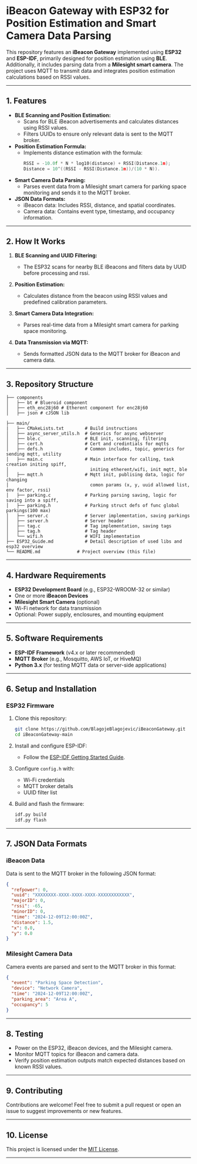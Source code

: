 # iBeacon Gateway with ESP32 for Position Estimation and Smart Camera Data Parsing

This repository features an **iBeacon Gateway** implemented using **ESP32** and **ESP-IDF**, primarily designed for position estimation using **BLE**. Additionally, it includes parsing data from a **Milesight smart camera**. The project uses MQTT to transmit data and integrates position estimation calculations based on RSSI values.

---

## 1. **Features**

- **BLE Scanning and Position Estimation:**
  - Scans for BLE iBeacon advertisements and calculates distances using RSSI values.
  - Filters UUIDs to ensure only relevant data is sent to the MQTT broker.
- **Position Estimation Formula:**
  - Implements distance estimation with the formula:  
    ```c
    RSSI = -10.0f * N * log10(distance) + RSSI(Distance.1m);
    Distance = 10^((RSSI - RSSI(Distance.1m))/(10 * N)).
    ```
- **Smart Camera Data Parsing:**
  - Parses event data from a Milesight smart camera for parking space monitoring and sends it to the MQTT broker.
- **JSON Data Formats:**
  - iBeacon data: Includes RSSI, distance, and spatial coordinates.
  - Camera data: Contains event type, timestamp, and occupancy information.

---

## 2. **How It Works**

1. **BLE Scanning and UUID Filtering:**
   - The ESP32 scans for nearby BLE iBeacons and filters data by UUID before processing and rssi.
   
2. **Position Estimation:**
   - Calculates distance from the beacon using RSSI values and predefined calibration parameters.


3. **Smart Camera Data Integration:**
   - Parses real-time data from a Milesight smart camera for parking space monitoring.

4. **Data Transmission via MQTT:**
   - Sends formatted JSON data to the MQTT broker for iBeacon and camera data.

---

## 3. **Repository Structure**

```
├── components
│   ├── bt # Blueroid component
│   ├── eth_enc28j60 # Etherent component for enc28j60 
│   ├── json # cJSON lib

├── main/
|   ├── CMakeLists.txt        # Build instructions 
│   ├── async_server_utils.h  # Generics for async webserver
│   ├── ble.c                 # BLE init, scanning, filtering
│   ├── cert.h                # Cert and credintials for mqtts
│   ├── defs.h                # Common includes, topic, generics for sending mqtt, utility  
│   ├── main.c                # Main interface for calling, task creation initing spiff,
│                               initing etherent/wifi, init mqtt, ble
│   ├── mqtt.h                # Mqtt init, publising data, logic for changing
│                               comon params (x, y, uuid allowed list, env factor, rssi)
│   ├── parking.c             # Parking parsing saving, logic for saving into a spiff,
│   ├── parking.h             # Parking struct defs of func global parkings(100 max)
│   ├── server.c              # Server implementation, saving parkings
│   ├── server.h              # Server header
│   ├── tag.c                 # Tag implementation, saving tags
│   ├── tag.h                 # Tag header
│   └── wifi.h                # WIFI implementation
├── ESP32_Guide.md            # Detail description of used libs and esp32 overview 
└── README.md              # Project overview (this file)
```

---

## 4. **Hardware Requirements**

- **ESP32 Development Board** (e.g., ESP32-WROOM-32 or similar)
- One or more **iBeacon Devices**
- **Milesight Smart Camera** (optional)
- Wi-Fi network for data transmission
- Optional: Power supply, enclosures, and mounting equipment

---

## 5. **Software Requirements**

- **ESP-IDF Framework** (v4.x or later recommended)
- **MQTT Broker** (e.g., Mosquitto, AWS IoT, or HiveMQ)
- **Python 3.x** (for testing MQTT data or server-side applications)

---

## 6. **Setup and Installation**

### ESP32 Firmware
1. Clone this repository:
   ```bash
   git clone https://github.com/BlagojeBlagojevic/iBeaconGateway.git
   cd iBeaconGateway-main
   ```
2. Install and configure ESP-IDF:
   - Follow the [ESP-IDF Getting Started Guide](https://docs.espressif.com/projects/esp-idf/en/latest/esp32/get-started/).
3. Configure `config.h` with:
   - Wi-Fi credentials
   - MQTT broker details
   - UUID filter list

4. Build and flash the firmware:
   ```bash
   idf.py build
   idf.py flash
   ```
---

## 7. **JSON Data Formats**

### iBeacon Data
Data is sent to the MQTT broker in the following JSON format:
```json
{
  "refpower": 0,
  "uuid": "XXXXXXXX-XXXX-XXXX-XXXX-XXXXXXXXXXXX",
  "majorID": 0,
  "rssi": -65,
  "minorID": 0,
  "time": "2024-12-09T12:00:00Z",
  "distance": 1.5,
  "x": 0.0,
  "y": 0.0
}
```

### Milesight Camera Data
Camera events are parsed and sent to the MQTT broker in this format:
```json
{
  "event": "Parking Space Detection",
  "device": "Network Camera",
  "time": "2024-12-09T12:00:00Z",
  "parking_area": "Area A",
  "occupancy": 5
}
```

---

## 8. **Testing**

- Power on the ESP32, iBeacon devices, and the Milesight camera.
- Monitor MQTT topics for iBeacon and camera data.
- Verify position estimation outputs match expected distances based on known RSSI values.

---

## 9. **Contributing**

Contributions are welcome! Feel free to submit a pull request or open an issue to suggest improvements or new features.

---

## 10. **License**

This project is licensed under the [MIT License](LICENSE).

---
